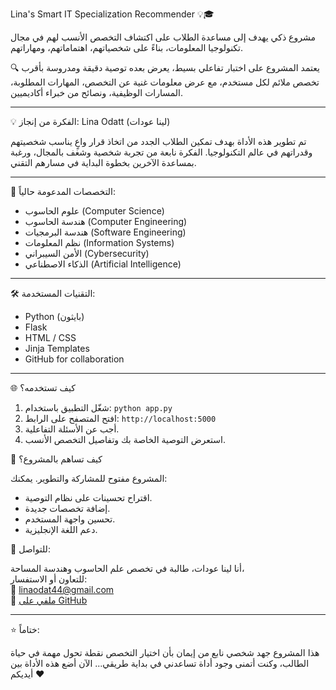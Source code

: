 Lina's Smart IT Specialization Recommender 💡🎓

مشروع ذكي يهدف إلى مساعدة الطلاب على اكتشاف التخصص الأنسب لهم في مجال تكنولوجيا المعلومات، بناءً على شخصياتهم، اهتماماتهم، ومهاراتهم.

🔍 يعتمد المشروع على اختبار تفاعلي بسيط، يعرض بعده توصية دقيقة ومدروسة بأقرب تخصص ملائم لكل مستخدم، مع عرض معلومات غنية عن التخصص، المهارات المطلوبة، المسارات الوظيفية، ونصائح من خبراء أكاديميين.

---

💡 الفكرة من إنجاز: Lina Odatt (لينا عودات)

تم تطوير هذه الأداة بهدف تمكين الطلاب الجدد من اتخاذ قرار واعٍ يناسب شخصيتهم وقدراتهم في عالم التكنولوجيا. الفكرة نابعة من تجربة شخصية وشغف بالمجال، ورغبة بمساعدة الآخرين بخطوة البداية في مسارهم التقني.

---

🧠 التخصصات المدعومة حالياً:

- علوم الحاسوب (Computer Science)  
- هندسة الحاسوب (Computer Engineering)  
- هندسة البرمجيات (Software Engineering)  
- نظم المعلومات (Information Systems)  
- الأمن السيبراني (Cybersecurity)  
- الذكاء الاصطناعي (Artificial Intelligence)

---

🛠️ التقنيات المستخدمة:

- Python (بايثون)
- Flask
- HTML / CSS
- Jinja Templates
- GitHub for collaboration

---

🌐 كيف تستخدمه؟

1. شغّل التطبيق باستخدام: `python app.py`
2. افتح المتصفح على الرابط: `http://localhost:5000`
3. أجب عن الأسئلة التفاعلية.
4. استعرض التوصية الخاصة بك وتفاصيل التخصص الأنسب.



 🤝 كيف تساهم بالمشروع؟

المشروع مفتوح للمشاركة والتطوير. يمكنك:
- اقتراح تحسينات على نظام التوصية.
- إضافة تخصصات جديدة.
- تحسين واجهة المستخدم.
- دعم اللغة الإنجليزية.



📩 للتواصل:

أنا لينا عودات، طالبة في تخصص علم الحاسوب وهندسة المساحة،  
للتعاون أو الاستفسار:  
📧 linaodat44@gmail.com  
🔗 [ملفي على GitHub](https://github.com/linaodat3)

---

⭐ ختاماً:

هذا المشروع جهد شخصي نابع من إيمان بأن اختيار التخصص نقطة تحول مهمة في حياة الطالب، وكنت أتمنى وجود أداة تساعدني في بداية طريقي... الآن أضع هذه الأداة بين أيديكم ❤️
